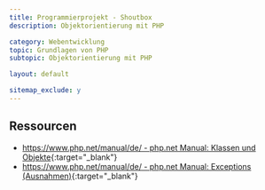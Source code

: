 ```yaml
---
title: Programmierprojekt - Shoutbox
description: Objektorientierung mit PHP

category: Webentwicklung
topic: Grundlagen von PHP
subtopic: Objektorientierung mit PHP

layout: default

sitemap_exclude: y
---
```


## Ressourcen
* [https://www.php.net/manual/de/ - php.net Manual: Klassen und Objekte](https://www.php.net/manual/de/language.oop5.php){:target="_blank"}
* [https://www.php.net/manual/de/ - php.net Manual: Exceptions (Ausnahmen)](https://www.php.net/manual/de/language.exceptions.php){:target="_blank"}
